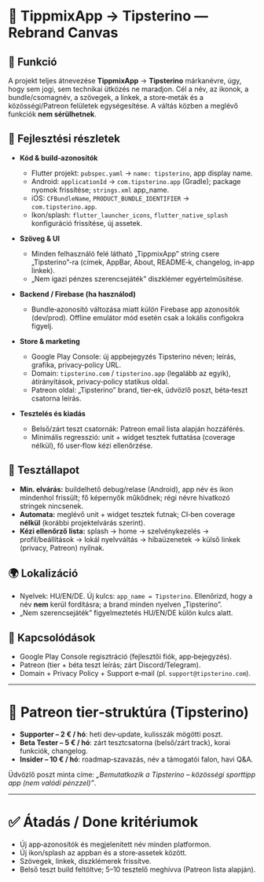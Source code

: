 # 🎨 TippmixApp → Tipsterino — Rebrand Canvas

## 🎯 Funkció

A projekt teljes átnevezése **TippmixApp** → **Tipsterino** márkanévre, úgy, hogy sem jogi, sem technikai ütközés ne maradjon. Cél a név, az ikonok, a bundle/csomagnév, a szövegek, a linkek, a store‑meták és a közösségi/Patreon felületek egységesítése. A váltás közben a meglévő funkciók **nem sérülhetnek**.

## 🧠 Fejlesztési részletek

* **Kód & build‑azonosítók**

  * Flutter projekt: `pubspec.yaml` → `name: tipsterino`, app display name.
  * Android: `applicationId` → `com.tipsterino.app` (Gradle); package nyomok frissítése; `strings.xml` app\_name.
  * iOS: `CFBundleName`, `PRODUCT_BUNDLE_IDENTIFIER` → `com.tipsterino.app`.
  * Ikon/splash: `flutter_launcher_icons`, `flutter_native_splash` konfiguráció frissítése, új assetek.
* **Szöveg & UI**

  * Minden felhasználó felé látható „TippmixApp” string csere „Tipsterino”-ra (címek, AppBar, About, README‑k, changelog, in‑app linkek).
  * „Nem igazi pénzes szerencsejáték” diszklémer egyértelműsítése.
* **Backend / Firebase (ha használod)**

  * Bundle‑azonosító változása miatt *külön* Firebase app azonosítók (dev/prod). Offline emulátor mód esetén csak a lokális configokra figyelj.
* **Store & marketing**

  * Google Play Console: új appbejegyzés Tipsterino néven; leírás, grafika, privacy‑policy URL.
  * Domain: `tipsterino.com` / `tipsterino.app` (legalább az egyik), átirányítások, privacy‑policy statikus oldal.
  * Patreon oldal: „Tipsterino” brand, tier‑ek, üdvözlő poszt, béta‑teszt csatorna leírás.
* **Tesztelés és kiadás**

  * Belső/zárt teszt csatornák: Patreon email lista alapján hozzáférés.
  * Minimális regresszió: unit + widget tesztek futtatása (coverage nélkül), fő user‑flow kézi ellenőrzése.

## 🧪 Tesztállapot

* **Min. elvárás:** buildelhető debug/relase (Android), app név és ikon mindenhol frissült; fő képernyők működnek; régi névre hivatkozó stringek nincsenek.
* **Automata:** meglévő unit + widget tesztek futnak; CI‑ben coverage **nélkül** (korábbi projektelvárás szerint).
* **Kézi ellenőrző lista:** splash → home → szelvénykezelés → profil/beállítások → lokál nyelvváltás → hibaüzenetek → külső linkek (privacy, Patreon) nyílnak.

## 🌍 Lokalizáció

* Nyelvek: HU/EN/DE. Új kulcs: `app_name = Tipsterino`. Ellenőrizd, hogy a név **nem** kerül fordításra; a brand minden nyelven „Tipsterino”.
* „Nem szerencsejáték” figyelmeztetés HU/EN/DE külön kulcs alatt.

## 📎 Kapcsolódások

* Google Play Console regisztráció (fejlesztői fiók, app‑bejegyzés).
* Patreon (tier + béta teszt leírás; zárt Discord/Telegram).
* Domain + Privacy Policy + Support e‑mail (pl. `support@tipsterino.com`).

---

# 🧾 Patreon tier‑struktúra (Tipsterino)

* **Supporter – 2 € / hó**: heti dev‑update, kulisszák mögötti poszt.
* **Beta Tester – 5 € / hó**: zárt tesztcsatorna (belső/zárt track), korai funkciók, changelog.
* **Insider – 10 € / hó**: roadmap‑szavazás, név a támogatói falon, havi Q\&A.

Üdvözlő poszt minta címe: *„Bemutatkozik a Tipsterino – közösségi sporttipp app (nem valódi pénzzel)”*.

---

# ✅ Átadás / Done kritériumok

* Új app‑azonosítók és megjelenített név minden platformon.
* Új ikon/splash az appban és a store‑assetek között.
* Szövegek, linkek, diszklémerek frissítve.
* Belső teszt build feltöltve; 5–10 tesztelő meghívva (Patreon lista alapján).

